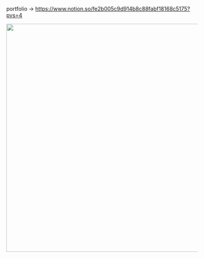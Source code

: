 portfolio -> https://www.notion.so/fe2b005c9d914b8c88fabf18168c5175?pvs=4


<a href="https://github.com/devxb/gitanimals">
<img
  src="https://render.gitanimals.org/farms/wnsgur1"
  width="1200"
  height="600"
/>
</a>
